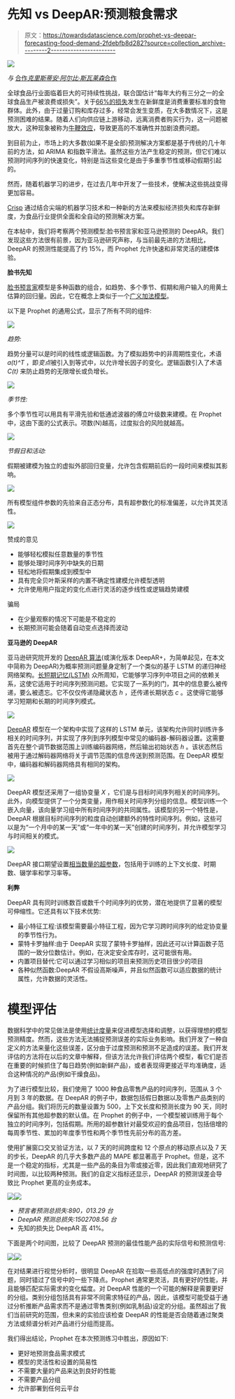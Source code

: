 # 先知 vs DeepAR:预测粮食需求

> 原文：<https://towardsdatascience.com/prophet-vs-deepar-forecasting-food-demand-2fdebfb8d282?source=collection_archive---------2----------------------->

![](img/e4ace7e44b123aa469702f9f2d683b51.png)

*与* [合作*克里斯蒂安·阿尔比·斯瓦莱森*合作](https://medium.com/u/d3aeda500a4a?source=post_page-----2fdebfb8d282--------------------------------)

全球食品行业面临着巨大的可持续性挑战，联合国估计“每年大约有三分之一的全球食品生产被浪费或损失”。关于[66%的损失](https://www.ers.usda.gov/webdocs/publications/43833/43680_eib121.pdf)发生在新鲜度是消费重要标准的食物群体。此外，由于过量订购和库存过多，经常会发生变质，在大多数情况下，这是预测困难的结果。随着人们向供应链上游移动，远离消费者购买行为，这一问题被放大，这种现象被称为[牛鞭效应](https://hbr.org/product/bullwhip-effect-in-supply-chains/SMR029-PDF-ENG)，导致更高的不准确性并加剧浪费问题。

到目前为止，市场上的大多数(如果不是全部)预测解决方案都是基于传统的几十年前的方法，如 ARIMA 和指数平滑法。虽然这些方法产生稳定的预测，但它们难以预测时间序列的快速变化，特别是当这些变化是由于多重季节性或移动假期引起的。

然而，随着机器学习的进步，在过去几年中开发了一些技术，使解决这些挑战变得更加容易。

[Crisp](https://www.gocrisp.com) 通过结合尖端的机器学习技术和一种新的方法来模拟经济损失和库存新鲜度，为食品行业提供全面和全自动的预测解决方案。

在本帖中，我们将考察两个预测模型:脸书预言家和亚马逊预测的 DeepAR。我们发现这些方法很有前景，因为亚马逊研究声称，与当前最先进的方法相比，DeepAR 的预测性能提高了约 15%，而 Prophet 允许快速和非常灵活的建模体验。

**脸书先知**

[脸书预言家](https://peerj.com/preprints/3190.pdf)模型是多种函数的组合，如趋势、多个季节、假期和用户输入的用黄土估算的回归量。因此，它在概念上类似于一个[广义加法模型](https://projecteuclid.org/download/pdf_1/euclid.ss/1177013604)。

以下是 Prophet 的通用公式，显示了所有不同的组件:

![](img/11ca721e4cde4b17e1cb14811d7d7586.png)

*趋势:*

趋势分量可以是时间的线性或逻辑函数。为了模拟趋势中的非周期性变化，术语 *a(t)^T* ，即*变点*被引入到等式中，以允许增长因子的变化。逻辑函数引入了术语 *C(t)* 来防止趋势的无限增长或负增长。

![](img/52230d43ae9e12f205f5fb71e18f35ff.png)

*季节性:*

多个季节性可以用具有平滑先验和低通滤波器的傅立叶级数来建模。在 Prophet 中，这由下面的公式表示。项数(N)越高，过度拟合的风险就越高。

![](img/12af46e92f0615706a8777efc3e7bf00.png)

*节假日和活动:*

假期被建模为独立的虚拟外部回归变量，允许包含假期前后的一段时间来模拟其影响。

![](img/710ff58b2784335a82da220963618534.png)

所有模型组件参数的先验来自正态分布，具有超参数化的标准偏差，以允许其灵活性。

![](img/cef45154487f48bf7180230ab32398e5.png)

赞成的意见

*   能够轻松模拟任意数量的季节性
*   能够处理时间序列中缺失的日期
*   轻松地将假期集成到模型中
*   具有完全贝叶斯采样的内置不确定性建模允许模型透明
*   允许使用用户指定的变化点进行灵活的逐步线性或逻辑趋势建模

骗局

*   在少量观察的情况下可能是不稳定的
*   长期预测可能会随着自动变点选择而波动

**亚马逊的 DeepAR**

亚马逊研究院开发的 [DeepAR 算法](https://arxiv.org/pdf/1704.04110.pdf)(或演化版本 DeepAR+，为简单起见，在本文中简称为 DeepAR)为概率预测问题量身定制了一个类似的基于 LSTM 的递归神经网络架构。[长短期记忆(LSTM)](https://arxiv.org/pdf/1308.0850.pdf) 众所周知，它能够学习序列中项目之间的依赖关系，这使它适用于时间序列预测问题。它实现了一系列的门，其中的信息要么被传递，要么被遗忘。它不仅仅传递隐藏状态 *h* ，还传递长期状态 *c* 。这使得它能够学习短期和长期的时间序列模式。

![](img/7f9ab5fdf68a03144738efe7100d4032.png)

[DeepAR](https://arxiv.org/pdf/1704.04110.pdf) 模型在一个架构中实现了这样的 LSTM 单元，该架构允许同时训练许多相关的时间序列，并实现了序列到序列模型中常见的编码器-解码器设置。这需要首先在整个调节数据范围上训练编码器网络，然后输出初始状态 *h* 。该状态然后被用于通过解码器网络将关于调节范围的信息传送到预测范围。在 DeepAR 模型中，编码器和解码器网络具有相同的架构。

![](img/2344bf3ead15425be96dab995e6991ac.png)

DeepAR 模型还采用了一组协变量 *X* ，它们是与目标时间序列相关的时间序列。此外，向模型提供了一个分类变量，用作相关时间序列分组的信息。模型训练一个嵌入向量，该向量学习组中所有时间序列的共同属性。该模型的另一个特性是，DeepAR 根据目标时间序列的粒度自动创建额外的特性时间序列。例如，这些可以是为“一个月中的某一天”或“一年中的某一天”创建的时间序列，并允许模型学习与时间相关的模式。

![](img/8714ea23f6baa127c211845904e1499e.png)

DeepAR 接口期望设置[相当数量的超参数](https://docs.aws.amazon.com/sagemaker/latest/dg/deepar_hyperparameters.html)，包括用于训练的上下文长度、时期数、辍学率和学习率等。

**利弊**

DeepAR 具有同时训练数百或数千个时间序列的优势，潜在地提供了显著的模型可伸缩性。它还具有以下技术优势:

*   最小特征工程:该模型需要最小特征工程，因为它学习跨时间序列的给定协变量的季节性行为。
*   蒙特卡罗抽样:由于 DeepAR 实现了蒙特卡罗抽样，因此还可以计算函数子范围的一致分位数估计。例如，在决定安全库存时，这可能很有用。
*   内置项目替代:它可以通过学习相似的项目来预测历史项目很少的项目
*   各种似然函数:DeepAR 不假设高斯噪声，并且似然函数可以适应数据的统计属性，允许数据的灵活性。

# 模型评估

数据科学中的常见做法是使用[统计度量](https://otexts.com/fpp3/accuracy.html)来促进模型选择和调整，以获得理想的模型预测精度。然而，这些方法无法捕捉预测误差的实际业务影响。我们开发了一种自定义的方法来量化这些误差，区分由于过度预测和预测不足造成的误差。我们开发评估的方法将在以后的文章中解释，但该方法允许我们评估两个模型，看它们是否在重要的时候抓住了每日趋势(例如新鲜产品)，或者表现得更接近平均准确度，适合这种情况的产品(例如干燥食品)。

为了进行模型比较，我们使用了 1000 种食品零售产品的时间序列，范围从 3 个月到 3 年的数据。在 DeepAR 的例子中，数据包括假日数据以及零售产品类别的产品分组。我们将历元的数量设置为 500，上下文长度和预测长度为 90 天，同时保留所有其他超参数的默认值。在 Prophet 的例子中，一个模型被训练用于每个独立的时间序列，包括假期。所用的超参数针对最受欢迎的食品项目，包括倍增的每周季节性、累加的年度季节性和两个季节性先前分布的高方差。

使用扩展窗口交叉验证方法，以 7 天的时间跨度和 12 个原点的移动原点以及 7 天的步长，DeepAR 的几乎大多数产品的 MAPE 都显著高于 Prophet。但是，这不是一个稳定的指标，尤其是一些产品的条目为零或接近零，因此我们直观地研究了时间图，以比较两种预测。我们的自定义指标还显示，DeepAR 的预测误差会导致比 Prophet 更高的业务成本。

![](img/1a4e2a740ec040d1dc6dbf7f2c93d156.png)![](img/ab61ec8af6de201f687037751bd0593b.png)

*   *预言者预测总损失:890，013.29 台*
*   *DeepAR 预测总损失:1502708.56 台*
*   先知的损失比 DeepAR 高 41%。

下面是两个时间图，比较了 DeepAR 预测的最佳性能产品的实际信号和预测信号:

![](img/6d9d7c783fded71f537780e421a91894.png)![](img/130d7f63660b917b6fa7f9828d728750.png)

在对结果进行视觉分析时，很明显 DeepAR 在拾取一些高低点的强度时遇到了问题，同时错过了信号中的一些下降点。Prophet 通常更灵活，具有更好的性能，并且能够匹配实际需求的变化幅度。对 DeepAR 性能的一个可能的解释是需要更好的分组。类别分组包括具有非常不同需求特征的产品，因此，该模型可能受益于通过分析推断产品需求而不是通过零售类别(例如乳制品)设定的分组。虽然超出了我们当前研究的范围，但未来的实验应该检查 DeepAR 的性能是否会随着通过聚类方法或频谱分析对产品进行分组而提高。

我们得出结论，Prophet 在本次预测练习中胜出，原因如下:

*   更好地预测食品需求模式
*   模型的灵活性和设置的简易性
*   不需要大量的产品来达到良好的性能
*   不需要产品分组
*   允许部署到任何云平台